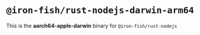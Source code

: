 # `@iron-fish/rust-nodejs-darwin-arm64`

This is the **aarch64-apple-darwin** binary for `@iron-fish/rust-nodejs`
